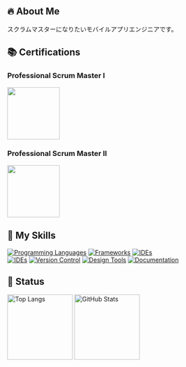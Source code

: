 ## 🔥 About Me
スクラムマスターになりたいモバイルアプリエンジニアです。

## 📚 Certifications
### Professional Scrum Master Ⅰ
<img width="120px" src="https://github.com/user-attachments/assets/7e6eb142-7e67-421b-b771-fb902ef4177d">

### Professional Scrum Master Ⅱ
<img width="120px" src="https://github.com/user-attachments/assets/c5a0599e-cf0c-47f1-a7c2-32450fa4c08b">



## 🌱 My Skills
[![Programming Languages](https://skillicons.dev/icons?i=dart,java,kotlin)](https://skillicons.dev)
[![Frameworks](https://skillicons.dev/icons?i=flutter)](https://skillicons.dev)
[![IDEs](https://skillicons.dev/icons?i=androidstudio)](https://skillicons.dev) <br/>
[![IDEs](https://skillicons.dev/icons?i=vscode)](https://skillicons.dev)
[![Version Control](https://skillicons.dev/icons?i=git,github)](https://skillicons.dev)
[![Design Tools](https://skillicons.dev/icons?i=figma)](https://skillicons.dev)
[![Documentation](https://skillicons.dev/icons?i=notion)](https://skillicons.dev)

## 💨 Status
<p align="left">
  <img alt="Top Langs" height="150px" src="https://github-readme-stats-alpha-one-46.vercel.app/api/top-langs/?username=shmzzzz&layout=compact&count_private=true" />
  <img alt="GitHub Stats" height="150px" src="https://github-readme-stats-alpha-one-46.vercel.app/api?username=shmzzzz&count_private=true&show_icons=true" />
</p>
